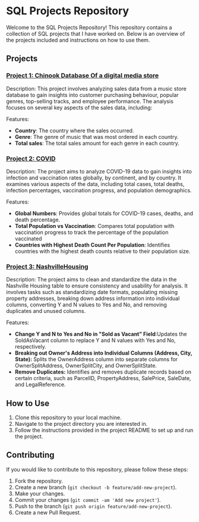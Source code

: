 # SQL Projects Repository

Welcome to the SQL Projects Repository! This repository contains a collection of SQL projects that I have worked on. Below is an overview of the projects included and instructions on how to use them.

## Projects

### [Project 1: Chinook Database Of a digital media store]([project1/][(https://github.com/MMS-21/SQL/tree/9cc51c6e8ae0d2b4d2a2305075617b15a85a9ea4/Analysis%20of%20Chinook%20Database%20Of%20a%20digital%20media%20store)](https://github.com/MMS-21/SQL/tree/f3922eb8e3afdf9f732e49c62f5ba4bfc71fa665/Analysis%20of%20Chinook%20Database%20Of%20a%20digital%20media%20store))

Description: This project involves analyzing sales data from a music store database to gain insights into customer purchasing behaviour, popular genres, top-selling tracks, and employee performance. The analysis focuses on several key aspects of the sales data, including:

Features:
- **Country**: The country where the sales occurred.
- **Genre**: The genre of music that was most ordered in each country.
- **Total sales**: The total sales amount for each genre in each country.

### [Project 2: COVID]([project2/](https://github.com/MMS-21/SQL/blob/9cc51c6e8ae0d2b4d2a2305075617b15a85a9ea4/COVID%20Portfolio%20Project.sql))

Description: The project aims to analyze COVID-19 data to gain insights into infection and vaccination rates globally, by continent, and by country. It examines various aspects of the data, including total cases, total deaths, infection percentages, vaccination progress, and population demographics.

Features:
- **Global Numbers**: Provides global totals for COVID-19 cases, deaths, and death percentage.
- **Total Population vs Vaccination**: Compares total population with vaccination progress to track the percentage of the population vaccinated
- **Countries with Highest Death Count Per Population**: Identifies countries with the highest death counts relative to their population size.

### [Project 3: NashvilleHousing ]([project2/]([https://github.com/MMS-21/SQL/blob/9cc51c6e8ae0d2b4d2a2305075617b15a85a9ea4/COVID%20Portfolio%20Project.sql](https://github.com/MMS-21/SQL/blob/9cc51c6e8ae0d2b4d2a2305075617b15a85a9ea4/NashvilleHousing%20-Data%20Cleaning%20Project.sql)))

Description: The project aims to clean and standardize the data in the Nashville Housing table to ensure consistency and usability for analysis. It involves tasks such as standardizing date formats, populating missing property addresses, breaking down address information into individual columns, converting Y and N values to Yes and No, and removing duplicates and unused columns.

Features:
- **Change Y and N to Yes and No in "Sold as Vacant" Field**:Updates the SoldAsVacant column to replace Y and N values with Yes and No, respectively.
- **Breaking out Owner's Address into Individual Columns (Address, City, State):** Splits the OwnerAddress column into separate columns for OwnerSplitAddress, OwnerSplitCity, and OwnerSplitState.
- **Remove Duplicates:** Identifies and removes duplicate records based on certain criteria, such as ParcelID, PropertyAddress, SalePrice, SaleDate, and LegalReference.

## How to Use

1. Clone this repository to your local machine.
2. Navigate to the project directory you are interested in.
3. Follow the instructions provided in the project README to set up and run the project.

## Contributing

If you would like to contribute to this repository, please follow these steps:
1. Fork the repository.
2. Create a new branch (`git checkout -b feature/add-new-project`).
3. Make your changes.
4. Commit your changes (`git commit -am 'Add new project'`).
5. Push to the branch (`git push origin feature/add-new-project`).
6. Create a new Pull Request.


